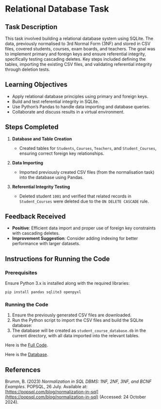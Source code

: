 # Relational Database Task

## Task Description

This task involved building a relational database system using SQLite. The data, previously normalised to 3rd Normal Form (3NF) and stored in CSV files, covered students, courses, exam boards, and teachers. The goal was to implement primary and foreign keys and ensure referential integrity, specifically testing cascading deletes. Key steps included defining the tables, importing the existing CSV files, and validating referential integrity through deletion tests.

## Learning Objectives

- Apply relational database principles using primary and foreign keys.
- Build and test referential integrity in SQLite.
- Use Python’s Pandas to handle data importing and database queries.
- Collaborate and discuss results in a virtual environment.

## Steps Completed

1. **Database and Table Creation**  
   - Created tables for `Students`, `Courses`, `Teachers`, and `Student_Courses`, ensuring correct foreign key relationships.

2. **Data Importing**  
   - Imported previously created CSV files (from the normalisation task) into the database using Pandas.

3. **Referential Integrity Testing**  
   - Deleted student `1001` and verified that related records in `Student_Courses` were deleted due to the `ON DELETE CASCADE` rule.

## Feedback Received

- **Positive**: Efficient data import and proper use of foreign key constraints with cascading deletes.
- **Improvement Suggestion**: Consider adding indexing for better performance with larger datasets.

## Instructions for Running the Code

### Prerequisites

Ensure Python 3.x is installed along with the required libraries:
```bash
pip install pandas sqlite3 openpyxl
```

### Running the Code

1. Ensure the previously generated CSV files are downloaded.
2. Run the Python script to import the CSV files and build the SQLite database:
3. The database will be created as `student_course_database.db` in the current directory, with all data imported into the relevant tables.

Here is the [Full Code]([Deciphering_Big_Data/Individual_Work/Data_Build/data-build.py](https://github.com/reece-lance/eportfolio/blob/main/Deciphering_Big_Data/Individual_Work/Data_Build/data-build.py)).

Here is the [Database]([Deciphering_Big_Data/Individual_Work/Data_Build/student_course_database.db](https://github.com/reece-lance/eportfolio/blob/main/Deciphering_Big_Data/Individual_Work/Data_Build/student_course_database.db)).

## References

Brumm, B. (2023) *Normalization in SQL DBMS: 1NF, 2NF, 3NF, and BCNF Examples*. POPSQL, 26 July. Available at: [https://popsql.com/blog/normalization-in-sql](https://popsql.com/blog/normalization-in-sql) (Accessed: 24 October 2024).
